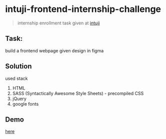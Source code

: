 # intuji-frontend-internship-challenge
> internship enrollment task given at [intuji](https://intuji.com/)

## Task:
build a frontend webpage given design in figma

## Solution
used stack
1. HTML
2. SASS (Syntactically Awesome Style Sheets) - precompiled CSS
3. jQuery
4. google fonts

## Demo
[here](https://raman-shakya.github.io/intuji-frontend-internship-challenge/)